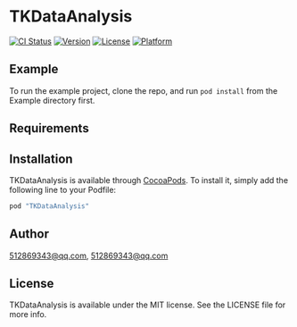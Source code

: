 # TKDataAnalysis

[![CI Status](http://img.shields.io/travis/512869343@qq.com/TKDataAnalysis.svg?style=flat)](https://travis-ci.org/512869343@qq.com/TKDataAnalysis)
[![Version](https://img.shields.io/cocoapods/v/TKDataAnalysis.svg?style=flat)](http://cocoapods.org/pods/TKDataAnalysis)
[![License](https://img.shields.io/cocoapods/l/TKDataAnalysis.svg?style=flat)](http://cocoapods.org/pods/TKDataAnalysis)
[![Platform](https://img.shields.io/cocoapods/p/TKDataAnalysis.svg?style=flat)](http://cocoapods.org/pods/TKDataAnalysis)

## Example

To run the example project, clone the repo, and run `pod install` from the Example directory first.

## Requirements

## Installation

TKDataAnalysis is available through [CocoaPods](http://cocoapods.org). To install
it, simply add the following line to your Podfile:

```ruby
pod "TKDataAnalysis"
```

## Author

512869343@qq.com, 512869343@qq.com

## License

TKDataAnalysis is available under the MIT license. See the LICENSE file for more info.

